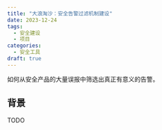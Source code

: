 ```yaml
---
title: "大浪淘沙：安全告警过滤机制建设"
date: 2023-12-24
tags:
  - 安全建设
  - 项目
categories:
  - 安全工具
draft: true
---
```


如何从安全产品的大量误报中筛选出真正有意义的告警。

<!--more-->

## 背景

TODO

